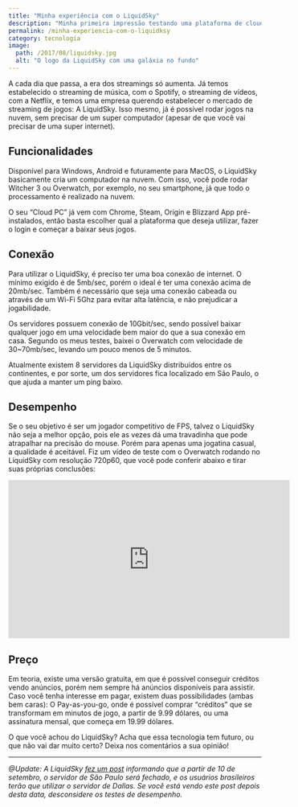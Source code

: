 ```yaml
---
title: "Minha experiência com o LiquidSky"
description: "Minha primeira impressão testando uma plataforma de cloud gaming."
permalink: /minha-experiencia-com-o-liquidksy
category: tecnologia
image:
  path: /2017/08/liquidsky.jpg
  alt: "O logo da LiquidSky com uma galáxia no fundo"
---
```


A cada dia que passa, a era dos streamings só aumenta. Já temos estabelecido o streaming de música, com o Spotify, o streaming de vídeos, com a Netflix, e temos uma empresa querendo estabelecer o mercado de streaming de jogos: A LiquidSky. Isso mesmo, já é possível rodar jogos na nuvem, sem precisar de um super computador (apesar de que você vai precisar de uma super internet).

## Funcionalidades

Disponível para Windows, Android e futuramente para MacOS, o LiquidSky basicamente cria um computador na nuvem. Com isso, você pode rodar Witcher 3 ou Overwatch, por exemplo, no seu smartphone, já que todo o processamento é realizado na nuvem.

O seu “Cloud PC” já vem com Chrome, Steam, Origin e Blizzard App pré-instalados, então basta escolher qual a plataforma que deseja utilizar, fazer o login e começar a baixar seus jogos.

## Conexão

Para utilizar o LiquidSky, é preciso ter uma boa conexão de internet. O mínimo exigido é de 5mb/sec, porém o ideal é ter uma conexão acima de 20mb/sec. Também é necessário que seja uma conexão cabeada ou através de um Wi-Fi 5Ghz para evitar alta latência, e não prejudicar a jogabilidade.

Os servidores possuem conexão de 10Gbit/sec, sendo possível baixar qualquer jogo em uma velocidade bem maior do que a sua conexão em casa. Segundo os meus testes, baixei o Overwatch com velocidade de 30~70mb/sec, levando um pouco menos de 5 minutos.

Atualmente existem 8 servidores da LiquidSky distribuídos entre os continentes, e por sorte, um dos servidores fica localizado em São Paulo, o que ajuda a manter um ping baixo.

## Desempenho

Se o seu objetivo é ser um jogador competitivo de FPS, talvez o LiquidSky não seja a melhor opção, pois ele as vezes dá uma travadinha que pode atrapalhar na precisão do mouse. Porém para apenas uma jogatina casual, a qualidade é aceitável. Fiz um vídeo de teste com o Overwatch rodando no LiquidSky com resolução 720p60, que você pode conferir abaixo e tirar suas próprias conclusões:

<iframe width="560" height="315" src="https://www.youtube-nocookie.com/embed/RRjJJHodHsc" frameborder="0" allow="accelerometer; autoplay; encrypted-media; gyroscope; picture-in-picture" allowfullscreen></iframe>

## Preço

Em teoria, existe uma versão gratuita, em que é possível conseguir créditos vendo anúncios, porém nem sempre há anúncios disponíveis para assistir. Caso você tenha interesse em pagar, existem duas possibilidades (ambas bem caras): O Pay-as-you-go, onde é possível comprar “créditos” que se transformam em minutos de jogo, a partir de 9.99 dólares, ou uma assinatura mensal, que começa em 19.99 dólares.

O que você achou do LiquidSky? Acha que essa tecnologia tem futuro, ou que não vai dar muito certo? Deixa nos comentários a sua opinião!

---

*@Update: A LiquidSky [fez um post](https://blog.liquidsky.tv/2017/08/25/update-liquidsky-team-paying-customers/) informando que a partir de 10 de setembro, o servidor de São Paulo será fechado, e os usuários brasileiros terão que utilizar o servidor de Dallas. Se você está vendo este post depois desta data, desconsidere os testes de desempenho.*
